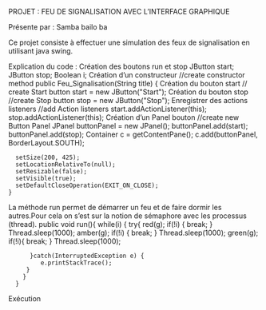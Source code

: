 PROJET : FEU DE SIGNALISATION AVEC L’INTERFACE GRAPHIQUE

Présente par : Samba bailo ba

Ce projet consiste à effectuer une simulation des feux de signalisation en utilisant java swing. 

Explication du code :
Création des boutons run et stop
JButton start; 
    JButton stop; 
    Boolean i;
Création d’un constructeur
    //create constructor method 
    public Feu_Signalisation(String title) { 
Création du bouton start
      // create Start button 
      start = new JButton("Start"); 
Création du bouton stop
      //create Stop button 
      stop = new JButton("Stop");
Enregistrer des actions listeners 
      //add Action listeners 
      start.addActionListener(this); 
      stop.addActionListener(this); 
Création d’un Panel bouton
      //create new Button Panel 
      JPanel buttonPanel = new JPanel(); 
      buttonPanel.add(start); 
      buttonPanel.add(stop); 
      Container c = getContentPane(); 
      c.add(buttonPanel, BorderLayout.SOUTH); 

      setSize(200, 425); 
      setLocationRelativeTo(null); 
      setResizable(false); 
      setVisible(true); 
      setDefaultCloseOperation(EXIT_ON_CLOSE); 
    } 
La méthode run permet de démarrer un feu et de faire dormir les autres.Pour cela on s’est sur la notion de sémaphore avec les processus (thread).
public void run(){ 
        while(i) { 
          try{ 
            red(g); 
            if(!i) { 
              break; 
            } 
            Thread.sleep(1000); 
            amber(g); 
            if(!i) { 
              break; 
            } 
            Thread.sleep(1000); 
            green(g); 
            if(!i){ 
              break; 
            } 
            Thread.sleep(1000); 


          }catch(InterruptedException e) { 
             e.printStackTrace(); 
         } 
        } 
      }  
Exécution



